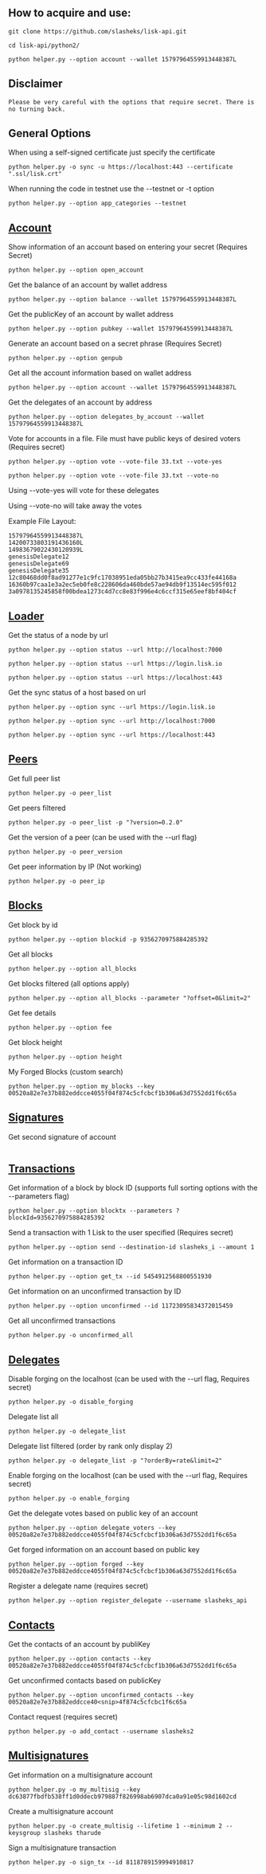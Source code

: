 ## How to acquire and use:


```
git clone https://github.com/slasheks/lisk-api.git

cd lisk-api/python2/

python helper.py --option account --wallet 15797964559913448387L

```

## Disclaimer

```
Please be very careful with the options that require secret. There is no turning back. 
```

## General Options

When using a self-signed certificate just specify the certificate

```
python helper.py -o sync -u https://localhost:443 --certificate ".ssl/lisk.crt" 

```

When running the code in testnet use the --testnet or -t option

```
python helper.py --option app_categories --testnet
```

## [Account](Account.md)

Show information of an account based on entering your secret (Requires Secret)

```
python helper.py --option open_account
```

Get the balance of an account by wallet address

```
python helper.py --option balance --wallet 15797964559913448387L 
````

Get the publicKey of an account by wallet address

```
python helper.py --option pubkey --wallet 15797964559913448387L
```

Generate an account based on a secret phrase (Requires Secret)

```
python helper.py --option genpub
```

Get all the account information based on wallet address

```
python helper.py --option account --wallet 15797964559913448387L 
```

Get the delegates of an account by address

```
python helper.py --option delegates_by_account --wallet 15797964559913448387L
```

Vote for accounts in a file. File must have public keys of desired voters (Requires secret)


```
python helper.py --option vote --vote-file 33.txt --vote-yes
```

```
python helper.py --option vote --vote-file 33.txt --vote-no
```

Using --vote-yes will vote for these delegates

Using --vote-no will take away the votes

Example File Layout:

```
15797964559913448387L
14200733803191436160L
14983679022430120939L
genesisDelegate12
genesisDelegate69
genesisDelegate35
12c80468dd0f8ad91277e1c9fc17038951eda05bb27b3415ea9cc433fe44168a
16360b97caa1e3a2ec5eb0fe8c228606da460bde57ae94db9f13514ec595f012
3a0978135245858f00bdea1273c4d7cc8e83f996e4c6ccf315e65eef8bf404cf
```

## [Loader](Loader.md)

Get the status of a node by url

```
python helper.py --option status --url http://localhost:7000
```

```
python helper.py --option status --url https://login.lisk.io
```

```
python helper.py --option status --url https://localhost:443
```

Get the sync status of a host based on url

```
python helper.py --option sync --url https://login.lisk.io
```

```
python helper.py --option sync --url http://localhost:7000
```

```
python helper.py --option sync --url https://localhost:443
```

## [Peers](Peers.md)

Get full peer list

```
python helper.py -o peer_list
```

Get peers filtered

```
python helper.py -o peer_list -p "?version=0.2.0"
```

Get the version of a peer (can be used with the --url flag)

```
python helper.py -o peer_version
```

Get peer information by IP (Not working)

```
python helper.py -o peer_ip
```

## [Blocks](Blocks.md)

Get block by id

```
python helper.py --option blockid -p 9356270975884285392
```

Get all blocks

```
python helper.py --option all_blocks
```

Get blocks filtered (all options apply)

```
python helper.py --option all_blocks --parameter "?offset=0&limit=2"

```

Get fee details
```
python helper.py --option fee
```

Get block height

```
python helper.py --option height
```

My Forged Blocks (custom search)

```
python helper.py --option my_blocks --key 00520a82e7e37b882eddcce4055f04f874c5cfcbcf1b306a63d7552dd1f6c65a
```

## [Signatures](Signatures.md)

Get second signature of account

```

```

## [Transactions](Transactions.md)

Get information of a block by block ID (supports full sorting options with the --parameters flag)

```
python helper.py --option blocktx --parameters ?blockId=9356270975884285392
````

Send a transaction with 1 Lisk to the user specified (Requires secret)

```
python helper.py --option send --destination-id slasheks_i --amount 1
````

Get information on a transaction ID

```
python helper.py --option get_tx --id 5454912568800551930
```

Get information on an unconfirmed transaction by ID

```
python helper.py --option unconfirmed --id 11723095834372015459
```

Get all unconfirmed transactions

```
python helper.py -o unconfirmed_all
````

## [Delegates](Delegates.md)

Disable forging on the localhost (can be used with the --url flag, Requires secret)

```
python helper.py -o disable_forging
```

Delegate list all

```
python helper.py -o delegate_list
```

Delegate list filtered (order by rank only display 2)

```
python helper.py -o delegate_list -p "?orderBy=rate&limit=2"
```

Enable forging on the localhost (can be used with the --url flag, Requires secret)

```
python helper.py -o enable_forging
```

Get the delegate votes based on public key of an account

```
python helper.py --option delegate_voters --key 00520a82e7e37b882eddcce4055f04f874c5cfcbcf1b306a63d7552dd1f6c65a
```

Get forged information on an account based on public key

```
python helper.py --option forged --key 00520a82e7e37b882eddcce4055f04f874c5cfcbcf1b306a63d7552dd1f6c65a
```

Register a delegate name (requires secret)

```
python helper.py --option register_delegate --username slasheks_api
```

## [Contacts](Contacts.md)

Get the contacts of an account by publiKey

```
python helper.py --option contacts --key 00520a82e7e37b882eddcce4055f04f874c5cfcbcf1b306a63d7552dd1f6c65a
```

Get unconfirmed contacts based on publicKey

```
python helper.py --option unconfirmed_contacts --key 00520a82e7e37b882eddcce40<snip>4f874c5cfcbc1f6c65a
```

Contact request (requires secret)

```
python helper.py -o add_contact --username slasheks2
```

## [Multisignatures](Multisignatures.md)

Get information on a multisignature account

```
python helper.py -o my_multisig --key dc63877fbdfb538ff1d0ddecb979887f826998ab6907dca0a91e05c98d1602cd
```

Create a multisignature account

```
python helper.py -o create_multisig --lifetime 1 --minimum 2 --keysgroup slasheks tharude
```

Sign a multisignature transaction

```
python helper.py -o sign_tx --id 8118789159994910817 
```

